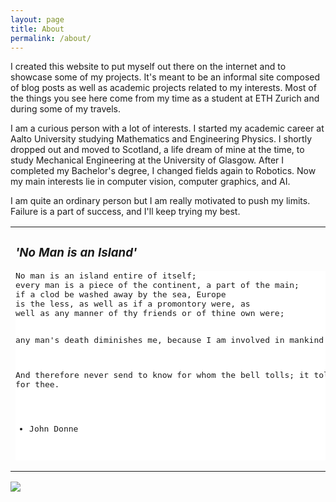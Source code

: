 ```yaml
---
layout: page
title: About
permalink: /about/
---
```

I created this website to put myself out there on the internet and to showcase some of my projects. It's meant to be an informal site composed of blog posts as well as academic projects related to my interests. Most of the things you see here come from my time as a student at ETH Zurich and during some of my travels.

I am a curious person with a lot of interests. I started my academic career at Aalto University studying Mathematics and Engineering Physics. I shortly dropped out and moved to Scotland, a life dream of mine at the time, to study Mechanical Engineering at the University of Glasgow. After I completed my Bachelor's degree, I changed fields again to Robotics. Now my main interests lie in computer vision, computer graphics, and AI. 

I am quite an ordinary person but I am really motivated to push my limits. Failure is a part of success, and I'll keep trying my best. 

<table>
   <tbody><tr>
     <td>
        <h3 align="left"><i>'No Man is an Island'</i></h3>
<pre style="background: white;">No man is an island entire of itself; 
every man is a piece of the continent, a part of the main; 
if a clod be washed away by the sea, Europe 
is the less, as well as if a promontory were, as 
well as any manner of thy friends or of thine own were; 

any man's death diminishes me, 
because I am involved in mankind. 

And therefore never send to know for whom 
the bell tolls; it tolls for thee. 

- John Donne 
</pre>
     </td>
  </tr>
</tbody></table>


<img src="../assets/images/bicycle.jpg" class="main-image">

[jekyll-organization]: https://github.com/jekyll
